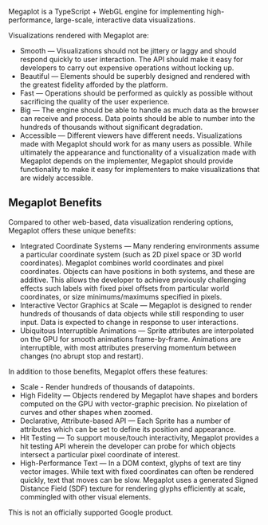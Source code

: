 
Megaplot is a TypeScript + WebGL engine for implementing high-performance,
large-scale, interactive data visualizations.

Visualizations rendered with Megaplot are:

* Smooth — Visualizations should not be jittery or laggy and should respond
  quickly to user interaction. The API should make it easy for developers to
  carry out expensive operations without locking up.
* Beautiful — Elements should be superbly designed and rendered with the
  greatest fidelity afforded by the platform.
* Fast — Operations should be performed as quickly as possible without
  sacrificing the quality of the user experience.
* Big — The engine should be able to handle as much data as the browser can
  receive and process. Data points should be able to number into the hundreds
  of thousands without significant degradation.
* Accessible — Different viewers have different needs. Visualizations made with
  Megaplot should work for as many users as possible. While ultimately the
  appearance and functionality of a visualization made with Megaplot
  depends on the implementer, Megaplot should provide functionality to make
  it easy for implementers to make visualizations that are widely accessible.

## Megaplot Benefits

Compared to other web-based, data visualization rendering options, Megaplot
offers these unique benefits:

* Integrated Coordinate Systems — Many rendering environments assume a
  particular coordinate system (such as 2D pixel space or 3D world coordinates).
  Megaplot combines world coordinates and pixel coordinates. Objects can
  have positions in both systems, and these are additive. This allows the
  developer to achieve previously challenging effects such labels with fixed
  pixel offsets from particular world coordinates, or size minimums/maximums
  specified in pixels.
* Interactive Vector Graphics at Scale — Megaplot is designed to render hundreds
  of thousands of data objects while still responding to user input. Data is
  expected to change in response to user interactions.
* Ubiquitous Interruptible Animations — Sprite attributes are interpolated on
  the GPU for smooth animations frame-by-frame. Animations are interruptible,
  with most attributes preserving momentum between changes (no abrupt stop and
  restart).

In addition to those benefits, Megaplot offers these features:

* Scale - Render hundreds of thousands of datapoints.
* High Fidelity — Objects rendered by Megaplot have shapes and borders computed
  on the GPU with vector-graphic precision. No pixelation of curves and other
  shapes when zoomed.
* Declarative, Attribute-based API — Each Sprite has a number of attributes
  which can be set to define its position and appearance.
* Hit Testing — To support mouse/touch interactivity, Megaplot provides a hit
  testing API wherein the developer can probe for which objects intersect a
  particular pixel coordinate of interest.
* High-Performance Text — In a DOM context, glyphs of text are tiny vector
  images. While text with fixed coordinates can often be rendered quickly, text
  that moves can be slow. Megaplot uses a generated Signed Distance Field (SDF)
  texture for rendering glyphs efficiently at scale, commingled with other
  visual elements.

This is not an officially supported Google product.

